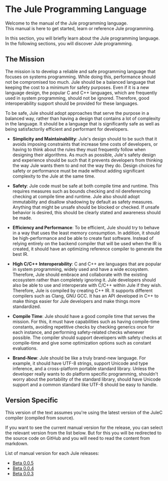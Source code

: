 # The Jule Programming Language

Welcome to the manual of the Jule programming language. \
This manual is here to get started, learn or reference Jule programming.

In this section, you will briefly learn about the Jule programming language.
In the following sections, you will discover Jule programming.

## The Mission

The mission is to develop a reliable and safe programming language that focuses on systems programming. While doing this, performance should not be compromised too much. Jule should be a balanced language that keeping the cost to a minimum for safety purposes. Even if it is a new language design, the popular C and C++ languages, which are frequently used in system programming, should not be ignored. Therefore, good interoperability support should be provided for these languages.

To be safe, Jule should adopt approaches that serve the purpose in a balanced way, rather than having a design that contains a lot of complexity in the language. It should be a language that is significantly safe as well as being satisfactorily efficient and performant for developers.

- **Simplicity and Maintainability**: Jule's design should to be such that it avoids imposing constraints that increase time costs of developers, or having to think about the rules they must frequently follow when designing their algorithms. As much as possible, Jule's safety design and experience should be such that it prevents developers from thinking the way Jule wants them to and not the way they do. Design choices for safety or performance must be made without adding significant complexity to the Jule at the same time.

- **Safety**: Jule code must be safe at both compile time and runtime. This requires measures such as bounds checking and nil dereferencing checking at compile time and runtime. Jule also should adopt immutability and disallow shadowing by default as safety measures. Anything that might be unsafe should be blocked or checked. If unsafe behavior is desired, this should be clearly stated and awareness should be made.

- **Efficiency and Performance**: To be efficient, Jule should try to behave in a way that uses the least memory consumption. In addition, it should be high-performance and be able to create fast software. Instead of relying entirely on the backend compiler that will be used when the IR is created, it should have an optimizing reference compiler to generate the best IR.

- **High C/C++ Interoperability**: C and C++ are languages ​​that are popular in system programming, widely used and have a wide ecosystem. Therefore, Jule should embrace and collaborate with the existing ecosystem rather than completely ignoring it. Jule developers should also be able to use and interoperate with C/C++ within Jule if they wish. Therefore, Jule is compiled by creating C++ IR. It supports different compilers such as Clang, GNU GCC. It has an API developed in C++ to make things easier for Jule developers and make things more standardized.

- **Compile Time**: Jule should have a good compile time that serves the mission. For this, it must have capabilities such as having compile-time constants, avoiding repetitive checks by checking generics once for each instance, and performing safety-related checks whenever possible. The compiler should support developers with safety checks at compile-time and give some optimization options such as constant evaluations.

- **Brand-New**: Jule should be like a truly brand-new language. For example, it should have UTF-8 strings, support Unicode and type inference, and a cross-platform portable standard library. Unless the developer really wants to do platform specific programming, shouldn't worry about the portability of the standard library, should have Unicode support and a common standard like UTF-8 should be easy to handle.


## Version Specific

This version of the text assumes you're using the latest version of the JuleC compiler (compiled from source).

If you want to see the current manual version for the release, you can select the relevant version from the list below. But for this you will be redirected to the source code on GitHub and you will need to read the content from markdown.

List of manual version for each Jule releases:
- [Beta 0.0.5](https://github.com/julelang/manual/tree/jule-beta-0.0.5/src)
- [Beta 0.0.4](https://github.com/julelang/manual/tree/jule-beta-0.0.4/src)
- [Beta 0.0.3](https://github.com/julelang/manual/tree/jule-beta-0.0.3/src)
